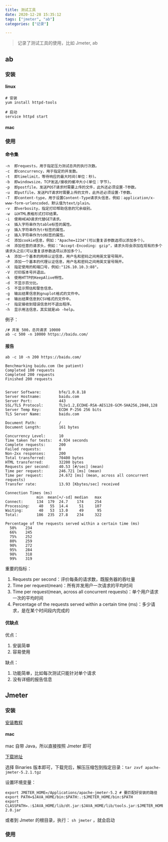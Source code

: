 ```yaml
---
title: 测试工具
date: 2020-12-28 15:35:12
tags: ["jmeter", "ab"]
categories: ["记录"]

---
```


> 记录了测试工具的使用，比如 Jmeter, ab



## ab

### 安装

#### linux

```shell
# 安装
yum install httpd-tools

# 启动
service httpd start
```



#### mac



### 使用

#### 命令集

```shell
-n	即requests，用于指定压力测试总共的执行次数。
-c	即concurrency，用于指定的并发数。
-t	即timelimit，等待响应的最大时间(单位：秒)。
-b	即windowsize，TCP发送/接收的缓冲大小(单位：字节)。
-p	即postfile，发送POST请求时需要上传的文件，此外还必须设置-T参数。
-u	即putfile，发送PUT请求时需要上传的文件，此外还必须设置-T参数。
-T	即content-type，用于设置Content-Type请求头信息，例如：application/x-www-form-urlencoded，默认值为text/plain。
-v	即verbosity，指定打印帮助信息的冗余级别。
-w	以HTML表格形式打印结果。
-i	使用HEAD请求代替GET请求。
-x	插入字符串作为table标签的属性。
-y	插入字符串作为tr标签的属性。
-z	插入字符串作为td标签的属性。
-C	添加cookie信息，例如："Apache=1234"(可以重复该参数选项以添加多个)。
-H	添加任意的请求头，例如："Accept-Encoding: gzip"，请求头将会添加在现有的多个请求头之后(可以重复该参数选项以添加多个)。
-A	添加一个基本的网络认证信息，用户名和密码之间用英文冒号隔开。
-P	添加一个基本的代理认证信息，用户名和密码之间用英文冒号隔开。
-X	指定使用的和端口号，例如:"126.10.10.3:88"。
-V	打印版本号并退出。
-k	使用HTTP的KeepAlive特性。
-d	不显示百分比。
-S	不显示预估和警告信息。
-g	输出结果信息到gnuplot格式的文件中。
-e	输出结果信息到CSV格式的文件中。
-r	指定接收到错误信息时不退出程序。
-h	显示用法信息，其实就是ab -help。
```



例子：

```shell
/# 并发 500，总共请求 10000
ab -c 500 -n 10000 https://baidu.com/
```



#### 报告

```shell
ab -c 10 -n 200 https://baidu.com/ 

Benchmarking baidu.com (be patient)
Completed 100 requests
Completed 200 requests
Finished 200 requests


Server Software:        bfe/1.0.8.18
Server Hostname:        baidu.com
Server Port:            443
SSL/TLS Protocol:       TLSv1.2,ECDHE-RSA-AES128-GCM-SHA256,2048,128
Server Temp Key:        ECDH P-256 256 bits
TLS Server Name:        baidu.com

Document Path:          /
Document Length:        161 bytes

Concurrency Level:      10
Time taken for tests:   4.934 seconds
Complete requests:      200
Failed requests:        0
Non-2xx responses:      200
Total transferred:      70400 bytes
HTML transferred:       32200 bytes
Requests per second:    40.53 [#/sec] (mean)
Time per request:       246.721 [ms] (mean)
Time per request:       24.672 [ms] (mean, across all concurrent requests)
Transfer rate:          13.93 [Kbytes/sec] received

Connection Times (ms)
              min  mean[+/-sd] median   max
Connect:      134  179  24.7    174     254
Processing:    40   55  14.4     51     107
Waiting:       40   53  13.0     49      95
Total:        186  235  27.8    234     322

Percentage of the requests served within a certain time (ms)
  50%    234
  66%    245
  75%    252
  80%    259
  90%    272
  95%    284
  98%    318
  99%    319

```

重要的指标：

1. Requests per second：评价每条的请求数，既服务器的吞吐量
2. Time per request(mean)：所有并发用户一次请求的平均时间
3. Time per request(mean, across all concurrent requests)：单个用户请求一次的平均时间
4. Percentage of the requests served within a certain time (ms)：多少请求，是在某个时间段内完成的



#### 优缺点

优点：

1. 安装简单
2. 容易使用

缺点：

1. 功能简单，比如每次测试只能针对单个请求
2. 没有详细的报告信息



## Jmeter

### 安装

[安装教程](https://www.jianshu.com/p/86d748617ba5)

#### mac

mac 自带 Java，所以直接按照 Jmeter 即可

[下载地址](http://jmeter.apache.org/download_jmeter.cgi)

选择 Binaries 版本即可，下载完后，解压压缩包到指定目录：`tar zxvf apache-jmeter-5.2.1.tgz`

设置环境变量：

```shell
export JMETER_HOME=/Applications/apache-jmeter-5.2 # 要匹配好安装的路径
export PATH=$JAVA_HOME/bin:$PATH:.:$JMETER_HOME/bin:$PATH
export CLASSPATH=.:$JAVA_HOME/lib/dt.jar:$JAVA_HOME/lib/tools.jar:$JMETER_HOME/lib/ext/ApacheJMeter_core.jar:$JMETER_HOME/lib/jorphan.jar:$JMETER_HOME/lib/logkit-2.0.jar
```

或者到 Jmeter 的根目录，执行： `sh jmeter` ，就会启动



### 使用



